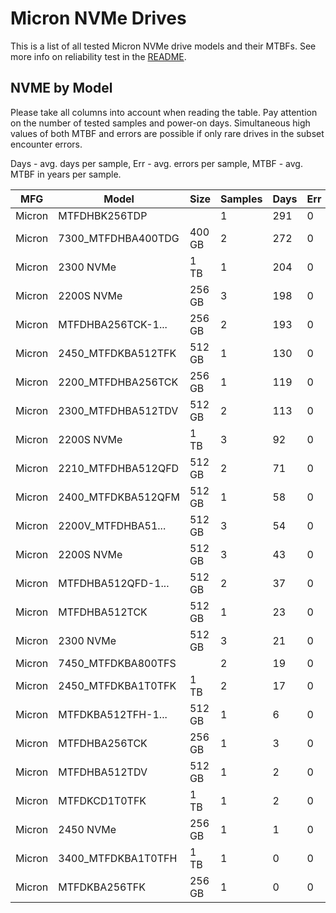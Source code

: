 Micron NVMe Drives
==================

This is a list of all tested Micron NVMe drive models and their MTBFs. See more
info on reliability test in the [README](https://github.com/bsdhw/SMART).

NVME by Model
------------

Please take all columns into account when reading the table. Pay attention on the
number of tested samples and power-on days. Simultaneous high values of both MTBF
and errors are possible if only rare drives in the subset encounter errors.

Days - avg. days per sample,
Err  - avg. errors per sample,
MTBF - avg. MTBF in years per sample.

| MFG       | Model              | Size   | Samples | Days  | Err   | MTBF |
|-----------|--------------------|--------|---------|-------|-------|------|
| Micron    | MTFDHBK256TDP      |        | 1       | 291   | 0     | 0.80   |
| Micron    | 7300_MTFDHBA400TDG | 400 GB | 2       | 272   | 0     | 0.75   |
| Micron    | 2300 NVMe          | 1 TB   | 1       | 204   | 0     | 0.56   |
| Micron    | 2200S NVMe         | 256 GB | 3       | 198   | 0     | 0.54   |
| Micron    | MTFDHBA256TCK-1... | 256 GB | 2       | 193   | 0     | 0.53   |
| Micron    | 2450_MTFDKBA512TFK | 512 GB | 1       | 130   | 0     | 0.36   |
| Micron    | 2200_MTFDHBA256TCK | 256 GB | 1       | 119   | 0     | 0.33   |
| Micron    | 2300_MTFDHBA512TDV | 512 GB | 2       | 113   | 0     | 0.31   |
| Micron    | 2200S NVMe         | 1 TB   | 3       | 92    | 0     | 0.25   |
| Micron    | 2210_MTFDHBA512QFD | 512 GB | 2       | 71    | 0     | 0.19   |
| Micron    | 2400_MTFDKBA512QFM | 512 GB | 1       | 58    | 0     | 0.16   |
| Micron    | 2200V_MTFDHBA51... | 512 GB | 3       | 54    | 0     | 0.15   |
| Micron    | 2200S NVMe         | 512 GB | 3       | 43    | 0     | 0.12   |
| Micron    | MTFDHBA512QFD-1... | 512 GB | 2       | 37    | 0     | 0.10   |
| Micron    | MTFDHBA512TCK      | 512 GB | 1       | 23    | 0     | 0.07   |
| Micron    | 2300 NVMe          | 512 GB | 3       | 21    | 0     | 0.06   |
| Micron    | 7450_MTFDKBA800TFS |        | 2       | 19    | 0     | 0.05   |
| Micron    | 2450_MTFDKBA1T0TFK | 1 TB   | 2       | 17    | 0     | 0.05   |
| Micron    | MTFDKBA512TFH-1... | 512 GB | 1       | 6     | 0     | 0.02   |
| Micron    | MTFDHBA256TCK      | 256 GB | 1       | 3     | 0     | 0.01   |
| Micron    | MTFDHBA512TDV      | 512 GB | 1       | 2     | 0     | 0.01   |
| Micron    | MTFDKCD1T0TFK      | 1 TB   | 1       | 2     | 0     | 0.01   |
| Micron    | 2450 NVMe          | 256 GB | 1       | 1     | 0     | 0.00   |
| Micron    | 3400_MTFDKBA1T0TFH | 1 TB   | 1       | 0     | 0     | 0.00   |
| Micron    | MTFDKBA256TFK      | 256 GB | 1       | 0     | 0     | 0.00   |
